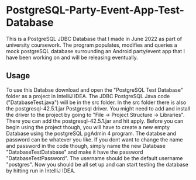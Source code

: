 # PostgreSQL-Party-Event-App-Test-Database
This is a PostgreSQL JDBC Database that I made in June 2022 as part of university coursework. The program populates, modifies and queries a mock postgreSQL database 
surrounding an Android party/event app that I have been working on and will be releasing eventually.

## Usage
To use this Databse download and open the "PostgreSQL Test Database" folder as a project in IntelliJ IDEA. The JDBC PostgreSQL Java code ("DatabaseTest.java") 
will be in the src folder. In the src folder there is also the postgresql-42.5.1.jar Postgresql driver. You might need to add and install the driver to the project
by going to "File -> Project Structure -> Libraries". There you can add the postgresql-42.5.1.jar and hit apply. Before you can begin using the project though, you 
will have to create a new empty Database using the postgreSQL pgAdmin 4 program. The databse and password can be whatever you like. If you dont want to change the
name and password in the code though, simply name the new Database "DatabaseTestDatabase" and make it have the password "DatabaseTestPassword". The username should be the
default username "postgres". Now you should be all set up and can start testing the database by hitting run in IntelliJ IDEA.
